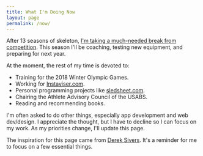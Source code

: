 ```yaml
---
title: What I'm Doing Now
layout: page
permalink: /now/
---
```


After 13 seasons of skeleton, [I'm taking a much-needed break from competition](http://go.teamusa.org/1MRhE2r). This season I'll be coaching, testing new equipment, and preparing for next year.  

At the moment, the rest of my time is devoted to:
- Training for the 2018 Winter Olympic Games.
- Working for [Instaviser.com](http://www.instaviser.com).
- Personal programming projects like [sledsheet.com](http://www.sledsheet.com).
- Chairing the Athlete Advisory Council of the USABS.
- Reading and recommending books.

I'm often asked to do other things, especially app development and web dev/design. I appreciate the thought, but I have to decline so I can focus on my work. As my priorities change, I'll update this page.

The inspiration for this page came from [Derek Sivers](http://sivers.org/now). It's a reminder for me to focus on a few essential things.
